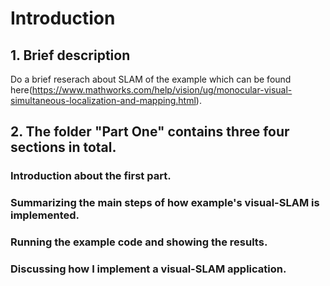 # Introduction

## 1. Brief description
Do a brief reserach about SLAM of the example which can be found here(https://www.mathworks.com/help/vision/ug/monocular-visual-simultaneous-localization-and-mapping.html).

## 2. The folder "Part One" contains three four sections in total.
### Introduction about the first part.
### Summarizing the main steps of how example's visual-SLAM is implemented.
### Running the example code and showing the results.
### Discussing how I implement a visual-SLAM application.


